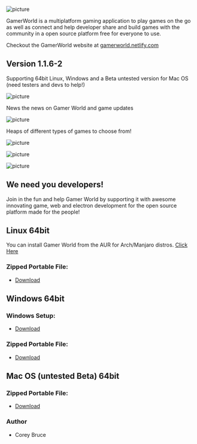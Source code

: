![picture](https://i.imgur.com/bTkwM0B.png)

GamerWorld is a multiplatform gaming application to play games on the go as well as connect and help developer share and build games with the community in a open source platform free for everyone to use.

Checkout the GamerWorld website at [gamerworld.netlify.com](https://gamerworld.netlify.com/)

## Version 1.1.6-2

Supporting 64bit Linux, Windows and a Beta untested version for Mac OS (need testers and devs to help!)

![picture](https://gamerworld.netlify.com/images/other/GW-preview2.png)

News the news on Gamer World and game updates

![picture](https://imgur.com/Q5SmHh6.png)

Heaps of different types of games to choose from!

![picture](https://i.imgur.com/BijsMEB.png)

![picture](https://imgur.com/kSxG9Ca.png)

![picture](https://i.imgur.com/7uNbMb8.jpg)

## We need you developers!

Join in the fun and help Gamer World by supporting it with awesome innovating game, web and electron development for the open source platform made for the people!

 ## Linux 64bit

 You can install Gamer World from the AUR for Arch/Manjaro distros.
 [Click Here](https://aur.archlinux.org/packages/gamerworld/)

 ### Zipped Portable File:
 - [Download](https://gitlab.com/gamerworld/gw-binaries/raw/Binaries/GamerWorld%20Setup.exe)


 ## Windows 64bit

 ### Windows Setup:
 - [Download](https://gitlab.com/gamerworld/gw-binaries/raw/Binaries/GamerWorld-win32-x64.zip)

 ### Zipped Portable File:
 - [Download](https://gitlab.com/gamerworld/gw-binaries/raw/Binaries/GamerWorld-win32-x64.zip)

 ## Mac OS (untested Beta) 64bit

 ###  Zipped Portable File:
 - [Download](https://gitlab.com/gamerworld/gw-binaries/raw/Binaries/GamerWorld-darwin-x64.zip)



 ### Author
  * Corey Bruce

